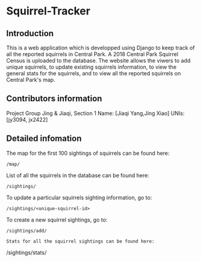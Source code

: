 # Squirrel-Tracker

## Introduction
This is a web application which is developped using Django to keep track of all the reported squirrels in Central Park. A 2018 Central Park Squirrel Census is uploaded to the database. The website allows the viwers to add unique squirrels, to update existing squirrels information, to view the general stats for the squirrels, and to view all the reported squirrels on Central Park's map. 

## Contributors information

Project Group Jing & Jiaqi, Section 1
Name: [Jiaqi Yang,Jing Xiao]
UNIs: [jy3094, jx2422]


## Detailed infomation

The map for the first 100 sightings of squirrels can be found here:
```
/map/
```

List of all the squirrels in the database can be found here:
```
/sightings/
```

To update a particular squirrels sighting information, go to:
```
/sightings/<unique-squirrel-id>
```

To create a new squirrel sightings, go to:
```
/sightings/add/

Stats for all the squirrel sightings can be found here:
```
/sightings/stats/
```

